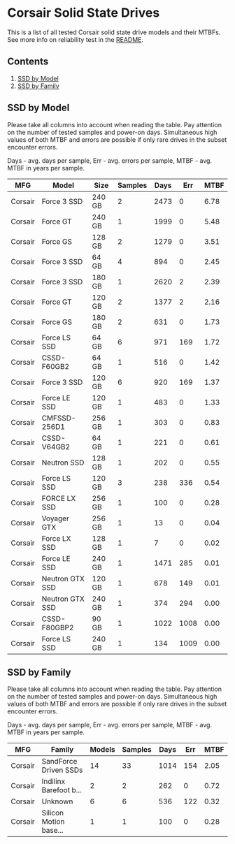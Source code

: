 Corsair Solid State Drives
==========================

This is a list of all tested Corsair solid state drive models and their MTBFs. See
more info on reliability test in the [README](https://github.com/bsdhw/SMART).

Contents
--------

1. [ SSD by Model  ](#ssd-by-model)
2. [ SSD by Family ](#ssd-by-family)

SSD by Model
------------

Please take all columns into account when reading the table. Pay attention on the
number of tested samples and power-on days. Simultaneous high values of both MTBF
and errors are possible if only rare drives in the subset encounter errors.

Days - avg. days per sample,
Err  - avg. errors per sample,
MTBF - avg. MTBF in years per sample.

| MFG       | Model              | Size   | Samples | Days  | Err   | MTBF |
|-----------|--------------------|--------|---------|-------|-------|------|
| Corsair   | Force 3 SSD        | 240 GB | 2       | 2473  | 0     | 6.78   |
| Corsair   | Force GT           | 240 GB | 1       | 1999  | 0     | 5.48   |
| Corsair   | Force GS           | 128 GB | 2       | 1279  | 0     | 3.51   |
| Corsair   | Force 3 SSD        | 64 GB  | 4       | 894   | 0     | 2.45   |
| Corsair   | Force 3 SSD        | 180 GB | 1       | 2620  | 2     | 2.39   |
| Corsair   | Force GT           | 120 GB | 2       | 1377  | 2     | 2.16   |
| Corsair   | Force GS           | 180 GB | 2       | 631   | 0     | 1.73   |
| Corsair   | Force LS SSD       | 64 GB  | 6       | 971   | 169   | 1.72   |
| Corsair   | CSSD-F60GB2        | 64 GB  | 1       | 516   | 0     | 1.42   |
| Corsair   | Force 3 SSD        | 120 GB | 6       | 920   | 169   | 1.37   |
| Corsair   | Force LE SSD       | 120 GB | 1       | 483   | 0     | 1.33   |
| Corsair   | CMFSSD-256D1       | 256 GB | 1       | 303   | 0     | 0.83   |
| Corsair   | CSSD-V64GB2        | 64 GB  | 1       | 221   | 0     | 0.61   |
| Corsair   | Neutron SSD        | 128 GB | 1       | 202   | 0     | 0.55   |
| Corsair   | Force LS SSD       | 120 GB | 3       | 238   | 336   | 0.54   |
| Corsair   | FORCE LX SSD       | 256 GB | 1       | 100   | 0     | 0.28   |
| Corsair   | Voyager GTX        | 256 GB | 1       | 13    | 0     | 0.04   |
| Corsair   | Force LX SSD       | 128 GB | 1       | 7     | 0     | 0.02   |
| Corsair   | Force LE SSD       | 240 GB | 1       | 1471  | 285   | 0.01   |
| Corsair   | Neutron GTX SSD    | 120 GB | 1       | 678   | 149   | 0.01   |
| Corsair   | Neutron GTX SSD    | 240 GB | 1       | 374   | 294   | 0.00   |
| Corsair   | CSSD-F80GBP2       | 90 GB  | 1       | 1022  | 1008  | 0.00   |
| Corsair   | Force LS SSD       | 240 GB | 1       | 134   | 1009  | 0.00   |

SSD by Family
-------------

Please take all columns into account when reading the table. Pay attention on the
number of tested samples and power-on days. Simultaneous high values of both MTBF
and errors are possible if only rare drives in the subset encounter errors.

Days - avg. days per sample,
Err  - avg. errors per sample,
MTBF - avg. MTBF in years per sample.

| MFG       | Family                 | Models | Samples | Days  | Err   | MTBF |
|-----------|------------------------|--------|---------|-------|-------|------|
| Corsair   | SandForce Driven SSDs  | 14     | 33      | 1014  | 154   | 2.05   |
| Corsair   | Indilinx Barefoot b... | 2      | 2       | 262   | 0     | 0.72   |
| Corsair   | Unknown                | 6      | 6       | 536   | 122   | 0.32   |
| Corsair   | Silicon Motion base... | 1      | 1       | 100   | 0     | 0.28   |
